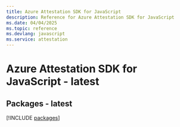 ```yaml
---
title: Azure Attestation SDK for JavaScript
description: Reference for Azure Attestation SDK for JavaScript
ms.date: 04/04/2025
ms.topic: reference
ms.devlang: javascript
ms.service: attestation
---
```

# Azure Attestation SDK for JavaScript - latest
## Packages - latest
[!INCLUDE [packages](attestation-index.md)]